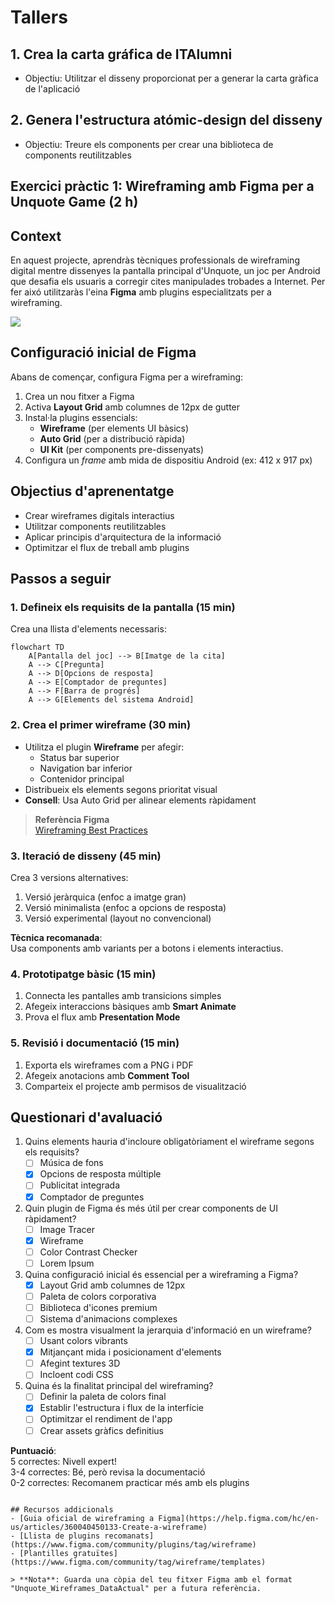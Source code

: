 # Tallers
## 1. Crea la carta gráfica de ITAlumni  
   - Objectiu: Utilitzar el disseny proporcionat per a generar la carta gràfica de l'aplicació

## 2. Genera l'estructura atómic-design del disseny
   - Objectiu: Treure els components per crear una biblioteca de components reutilitzables


## Exercici pràctic 1: Wireframing amb Figma per a Unquote Game (2 h)  

## Context
En aquest projecte, aprendràs tècniques professionals de wireframing digital mentre dissenyes la pantalla principal d'Unquote, un joc per Android que desafia els usuaris a corregir cites manipulades trobades a Internet. Per fer aixó utilitzaràs l'eina **Figma** amb plugins especialitzats per a wireframing.

![](https://content.codecademy.com/courses/Android/sample-quote-image.png)

## Configuració inicial de Figma
Abans de començar, configura Figma per a wireframing:
1. Crea un nou fitxer a Figma
2. Activa **Layout Grid** amb columnes de 12px de gutter
3. Instal·la plugins essencials:
   - **Wireframe** (per elements UI bàsics)
   - **Auto Grid** (per a distribució ràpida)
   - **UI Kit** (per components pre-dissenyats)
4. Configura un _frame_ amb mida de dispositiu Android (ex: 412 x 917 px)

## Objectius d'aprenentatge
- Crear wireframes digitals interactius
- Utilitzar components reutilitzables
- Aplicar principis d'arquitectura de la informació
- Optimitzar el flux de treball amb plugins

## Passos a seguir

### 1. Defineix els requisits de la pantalla (15 min)
Crea una llista d'elements necessaris:
```mermaid
flowchart TD
    A[Pantalla del joc] --> B[Imatge de la cita]
    A --> C[Pregunta]
    A --> D[Opcions de resposta]
    A --> E[Comptador de preguntes]
    A --> F[Barra de progrés]
    A --> G[Elements del sistema Android]
```

### 2. Crea el primer wireframe (30 min)
- Utilitza el plugin **Wireframe** per afegir:
  - Status bar superior
  - Navigation bar inferior
  - Contenidor principal
- Distribueix els elements segons prioritat visual
- **Consell**: Usa Auto Grid per alinear elements ràpidament

> **Referència Figma**  
> [Wireframing Best Practices](https://help.figma.com/hc/en-us/articles/360040450133-Create-a-wireframe)

### 3. Iteració de disseny (45 min)
Crea 3 versions alternatives:
1. Versió jeràrquica (enfoc a imatge gran)
2. Versió minimalista (enfoc a opcions de resposta)
3. Versió experimental (layout no convencional)

**Tècnica recomanada**:  
Usa components amb variants per a botons i elements interactius.

### 4. Prototipatge bàsic (15 min)
1. Connecta les pantalles amb transicions simples
2. Afegeix interaccions bàsiques amb **Smart Animate**
3. Prova el flux amb **Presentation Mode**

### 5. Revisió i documentació (15 min)
1. Exporta els wireframes com a PNG i PDF
2. Afegeix anotacions amb **Comment Tool**
3. Comparteix el projecte amb permisos de visualització

## Questionari d'avaluació

1. Quins elements hauria d'incloure obligatòriament el wireframe segons els requisits?
   - [ ] Música de fons
   - [x] Opcions de resposta múltiple
   - [ ] Publicitat integrada
   - [x] Comptador de preguntes

2. Quin plugin de Figma és més útil per crear components de UI ràpidament?
   - [ ] Image Tracer  
   - [x] Wireframe  
   - [ ] Color Contrast Checker  
   - [ ] Lorem Ipsum  

3. Quina configuració inicial és essencial per a wireframing a Figma?
   - [x] Layout Grid amb columnes de 12px  
   - [ ] Paleta de colors corporativa  
   - [ ] Biblioteca d'icones premium  
   - [ ] Sistema d'animacions complexes  

4. Com es mostra visualment la jerarquia d'informació en un wireframe?
   - [ ] Usant colors vibrants  
   - [x] Mitjançant mida i posicionament d'elements  
   - [ ] Afegint textures 3D  
   - [ ] Incloent codi CSS  

5. Quina és la finalitat principal del wireframing?
   - [ ] Definir la paleta de colors final  
   - [x] Establir l'estructura i flux de la interfície  
   - [ ] Optimitzar el rendiment de l'app  
   - [ ] Crear assets gràfics definitius  

**Puntuació**:  
5 correctes: Nivell expert!  
3-4 correctes: Bé, però revisa la documentació  
0-2 correctes: Recomanem practicar més amb els plugins
```

## Recursos addicionals
- [Guia oficial de wireframing a Figma](https://help.figma.com/hc/en-us/articles/360040450133-Create-a-wireframe)
- [Llista de plugins recomanats](https://www.figma.com/community/plugins/tag/wireframe)
- [Plantilles gratuïtes](https://www.figma.com/community/tag/wireframe/templates)

> **Nota**: Guarda una còpia del teu fitxer Figma amb el format "Unquote_Wireframes_DataActual" per a futura referència.
```
   


